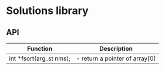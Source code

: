 # Solutions library

## API

 Function                                      | Description                      |
---------------------------------------------- | -------------------------------- |
 int \*fsort(arg\_st nms);                     | - return a pointer of array[0]   |
